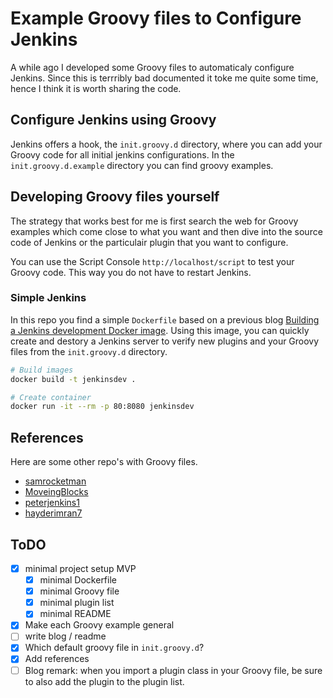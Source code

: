 # Example Groovy files to Configure Jenkins

A while ago I developed some Groovy files to automaticaly configure Jenkins. Since this is terrribly bad documented it toke me quite some time, hence I think it is worth sharing the code.

## Configure Jenkins using Groovy

Jenkins offers a hook, the `init.groovy.d` directory, where you can add your Groovy code for all initial jenkins configurations. In the `init.groovy.d.example` directory you can find groovy examples.

## Developing Groovy files yourself

The strategy that works best for me is first search the web for Groovy examples which come close to what you want and then dive into the source code of Jenkins or the particulair plugin that you want to configure.

You can use the Script Console `http://localhost/script` to test your Groovy code. This way you do not have to restart Jenkins.

### Simple Jenkins

In this repo you find a simple `Dockerfile` based on a previous blog [Building a Jenkins development Docker image](https://github.com/cinqict/jenkinsdev). Using this image, you can quickly create and destory a Jenkins server to verify new plugins and your Groovy files from the `init.groovy.d` directory.

```bash
# Build images
docker build -t jenkinsdev .

# Create container
docker run -it --rm -p 80:8080 jenkinsdev
```

## References

Here are some other repo's with Groovy files.

- [samrocketman](https://github.com/samrocketman/jenkins-bootstrap-shared/tree/master/scripts)
- [MoveingBlocks](https://github.com/MovingBlocks/GroovyJenkins/tree/master/src/main/groovy)
- [peterjenkins1](https://github.com/peterjenkins1/jenkins-scripts)
- [hayderimran7](https://github.com/hayderimran7/useful-jenkins-groovy-init-scripts)

## ToDO

- [x] minimal project setup MVP
  - [x] minimal Dockerfile
  - [x] minimal Groovy file
  - [x] minimal plugin list
  - [x] minimal README
- [x] Make each Groovy example general
- [ ] write blog / readme
- [x] Which default groovy file in `init.groovy.d`?
- [x] Add references
- [ ] Blog remark: when you import a plugin class in your Groovy file, be sure to also add the plugin to the plugin list.